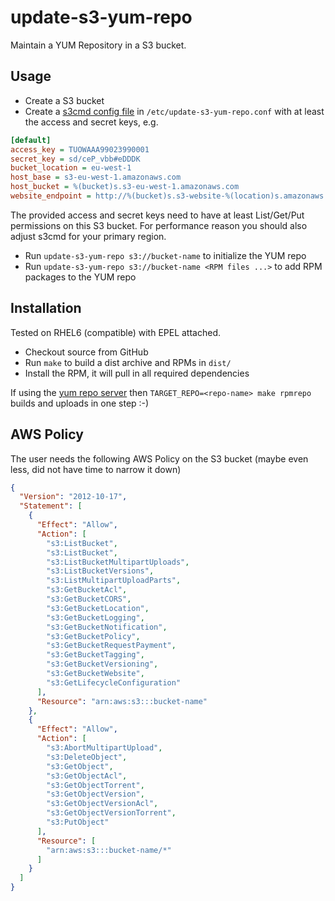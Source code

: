 update-s3-yum-repo
==================

Maintain a YUM Repository in a S3 bucket.

Usage
-----

- Create a S3 bucket
- Create a [s3cmd config file](http://s3tools.org/kb/item14.htm) in `/etc/update-s3-yum-repo.conf` with at least the access and secret keys, e.g.
```ini
[default]
access_key = TUOWAAA99023990001
secret_key = sd/ceP_vbb#eDDDK
bucket_location = eu-west-1
host_base = s3-eu-west-1.amazonaws.com
host_bucket = %(bucket)s.s3-eu-west-1.amazonaws.com
website_endpoint = http://%(bucket)s.s3-website-%(location)s.amazonaws.com/
```
  The provided access and secret keys need to have at least List/Get/Put permissions on this S3 bucket. For performance reason you should also adjust s3cmd for your primary region.

- Run `update-s3-yum-repo s3://bucket-name` to initialize the YUM repo
- Run `update-s3-yum-repo s3://bucket-name <RPM files ...>` to add RPM packages to the YUM repo

Installation
------------

Tested on RHEL6 (compatible) with EPEL attached.

- Checkout source from GitHub
- Run `make` to build a dist archive and RPMs in `dist/`
- Install the RPM, it will pull in all required dependencies


If using the [yum repo server](https://github.com/immobilienscout24/yum-repo-server/) then `TARGET_REPO=<repo-name> make rpmrepo` builds and uploads in one step :-)

AWS Policy
----------

The user needs the following AWS Policy on the S3 bucket (maybe even less, did not have time to narrow it down)
```json
{
  "Version": "2012-10-17",
  "Statement": [
    {
      "Effect": "Allow",
      "Action": [
        "s3:ListBucket",
        "s3:ListBucket",
        "s3:ListBucketMultipartUploads",
        "s3:ListBucketVersions",
        "s3:ListMultipartUploadParts",
        "s3:GetBucketAcl",
        "s3:GetBucketCORS",
        "s3:GetBucketLocation",
        "s3:GetBucketLogging",
        "s3:GetBucketNotification",
        "s3:GetBucketPolicy",
        "s3:GetBucketRequestPayment",
        "s3:GetBucketTagging",
        "s3:GetBucketVersioning",
        "s3:GetBucketWebsite",
        "s3:GetLifecycleConfiguration"
      ],
      "Resource": "arn:aws:s3:::bucket-name"
    },
    {
      "Effect": "Allow",
      "Action": [
        "s3:AbortMultipartUpload",
        "s3:DeleteObject",
        "s3:GetObject",
        "s3:GetObjectAcl",
        "s3:GetObjectTorrent",
        "s3:GetObjectVersion",
        "s3:GetObjectVersionAcl",
        "s3:GetObjectVersionTorrent",
        "s3:PutObject"
      ],
      "Resource": [
        "arn:aws:s3:::bucket-name/*"
      ]
    }
  ]
}
```
